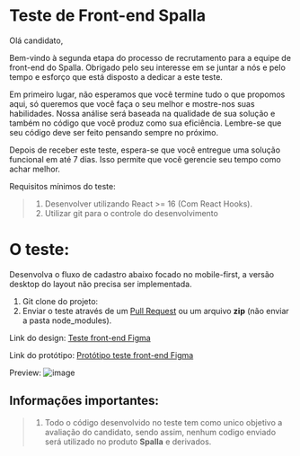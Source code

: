 # Teste de Front-end Spalla
Olá candidato,

Bem-vindo à segunda etapa do processo de recrutamento para a equipe de front-end do Spalla. Obrigado pelo seu interesse em 
se juntar a nós e pelo tempo e esforço que está disposto a dedicar a este teste.

Em primeiro lugar, não esperamos que você termine tudo o que propomos aqui, só queremos que você faça o seu melhor e
mostre-nos suas habilidades. Nossa análise será baseada na qualidade de sua solução e também no código que você produz
como sua eficiência. Lembre-se que seu código deve ser feito pensando sempre no próximo.

Depois de receber este teste, espera-se que você entregue uma solução funcional em até 7 dias. Isso permite que você
gerencie seu tempo como achar melhor.


Requisitos mínimos do teste:
> 1) Desenvolver utilizando React >= 16 (Com React Hooks).
> 2) Utilizar git para o controle do desenvolvimento


# O teste:
Desenvolva o fluxo de cadastro abaixo focado no mobile-first, a versão desktop do layout não precisa ser implementada.

1) Git clone do projeto:
2) Enviar o teste através de um [Pull Request](https://github.com/taghos/teste-frontend-spalla/pulls) ou um arquivo **zip** (não enviar a pasta node_modules).


Link do design: [Teste front-end Figma](https://www.figma.com/file/fmGupCuu9VSdTER2fxow6A/Teste-front-end-Spalla?node-id=0%3A1)

Link do protótipo: [Protótipo teste front-end Figma](https://www.figma.com/proto/fmGupCuu9VSdTER2fxow6A/Teste-front-end-Spalla?node-id=1%3A64&scaling=min-zoom&page-id=0%3A1)

Preview:
![image](https://user-images.githubusercontent.com/69165042/120242332-0359ae00-c23b-11eb-9923-be4cda32c420.png)

## Informações importantes:

> 1. Todo o código desenvolvido no teste tem como unico objetivo a avaliação do candidato, sendo assim, nenhum codigo enviado será utilizado no produto **Spalla** e derivados.
